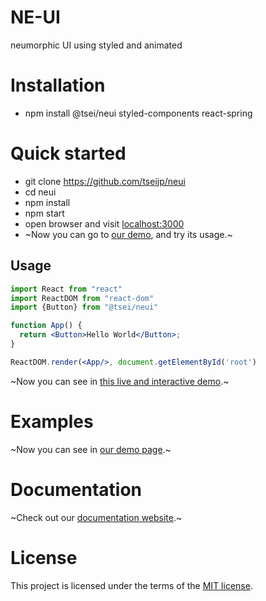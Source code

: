 # NE-UI

neumorphic UI using styled and animated

# Installation

- npm install @tsei/neui styled-components react-spring

# Quick started

- git clone https://github.com/tseijp/neui
- cd neui
- npm install
- npm start
- open browser and visit [localhost:3000](localhost:3000)
- ~Now you can go to [our demo](https://tsei.jp/neui), and try its usage.~

## Usage

```jsx
import React from "react"
import ReactDOM from "react-dom"
import {Button} from "@tsei/neui"

function App() {
  return <Button>Hello World</Button>;
}

ReactDOM.render(<App/>, document.getElementById('root')
```

~Now you can see in [this live and interactive demo](https://codesandbox.io/).~

# Examples

~Now you can see in [our demo page](https://tsei.jp/neui/examples).~

# Documentation

~Check out our [documentation website](https://tsei.jp/neui/docs).~

# License

This project is licensed under the terms of the [MIT license]().
